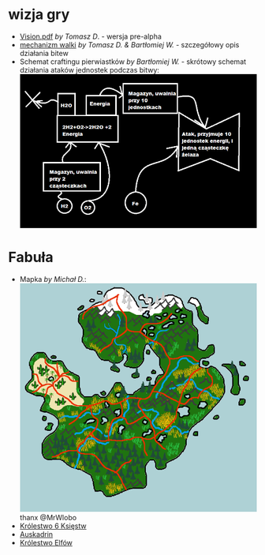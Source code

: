 # wizja gry

- [Vision.pdf](./game_vision/Vision.pdf) _by Tomasz D_. - wersja pre-alpha
- [mechanizm walki](./game_vision/Mechanika_Walki.pdf) _by Tomasz D. & Bartłomiej W._ - szczegółowy opis działania bitew
- Schemat craftingu pierwiastków _by Bartłomiej W._ - skrótowy schemat działania ataków jednostek podczas bitwy:
![mechanizm craftowania pierwiastków](./game_vision/crafting_mechanism.png)

# Fabuła

- Mapka _by Michał D._:
![Mapka](./game_vision/map.png) thanx @MrWlobo
- [Królestwo 6 Księstw](./game_vision/Panstwo_1.pdf)
- [Auskadrin](./game_vision/Panstwo_2.pdf)
- [Królestwo Elfów](./game_vision/Panstwo_3.pdf)
